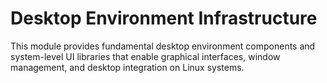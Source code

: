 # Desktop Environment Infrastructure

This module provides fundamental desktop environment components and system-level UI libraries that enable graphical interfaces, window management, and desktop integration on Linux systems.
